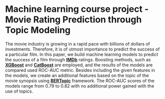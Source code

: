 # Machine learning course project - Movie Rating Prediction through Topic Modeling

The movie industry is growing in a rapid pace with billions of dollars of investments. Therefore, it is of utmost importance to predict the success of a particular film. In this paper, we build machine learning models to predict the success of a film through [**IMDb**](https://www.imdb.com/) ratings. Boosting methods, such as [**XGBoost**](https://xgboost.readthedocs.io/en/stable/) and [**CatBoost**](https://catboost.ai/) are employed, and the results of the models are compared used ROC-AUC metric. Besides including the given features in the models, we create an additional features based on the topic of the movie synopsis using [**BERTopic**](https://github.com/MaartenGr/BERTopic) framework. The ROC-AUC scores of the models range from 0.79 to 0.82 with no additional power gained with the use of topics.
